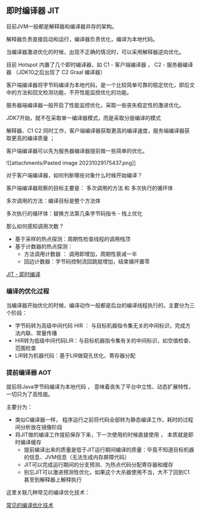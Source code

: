 
## 即时编译器 JIT

目前JVM一般都是解释器和编译器并存的架构。

解释器负责直接启动和运行，编译器负责优化，编译为本地代码。

当编译器激进优化的时候，出现不正确的情况时，可以采用解释器逆向优化。

目前 Hotspot 内置了几个即时编译器，如 C1 - 客户端编译器 ， C2 - 服务器编译器 （JDK10之后出现了 C2 Graal 编译器）

客户端编译器将字节码编译为本地代码，是一个比较简单可靠的稳定优化，即后文中的方法和回文检测功能，不开性能监控优化的功能。

服务器端编译器一般开启了性能监控优化，采取一些丧失稳定性的激进优化。

JDK7开始，就不在采取单一编译器模式，而是采取分层编译的模式

解释器、C1 C2 同时工作，客户端编译器获取更高的编译速度，服务端编译器获取更高的编译质量 ；

客户端编译器可以先为服务器编译器提前做一些简单的优化。

![[attachments/Pasted image 20231029175437.png]]

对于客户端编译器，如何判断哪些对象什么时候开始编译？

客户端编译器观察的目标主要是： 多次调用的方法 和 多次执行的循环体

多次调用的方法：编译目标是整个方法体

多次执行的循环体：替换方法第几条字节码指令 - 栈上优化

那么如何感知调用次数？

- 基于采样的热点探测：周期性检查线程的调用栈顶
- 基于计数器的热点探测：
    - 方法调用计数器 ： 调用即增加，周期性衰减一半
    - 回边计数器：字节码控制流回跳就增加，结束循环置零

[JIT - 即时编译](https://www.notion.so/JIT-702ede5602434cc0a6a378fc787a066e?pvs=21)

### 编译的优化过程

当编译器开始优化的时候，编译动作一般都是后台的编译线程执行的。主要分为三个阶段：

- 字节码转为高级中间代码 HIR ： 与目标机器指令集无关的中间标识，完成方法内联、常量传播
- HIR转为低级中间代码LIR：与目标机器指令集有关的中间标识，如空值检查、范围检查
- LIR转为机器代码：基于LIR做窥孔优化、寄存器分配

### 提前编译器 AOT

提前将Java字节码编译为本地代码 ， 意味着丧失了平台中立性、动态扩展特性，一切只为了高性能。

主要分为：

- 类似C编译器一样， 程序运行之前将代码全部转为静态编译工作，耗时的过程间分析放在镜像阶段
- 将JIT做的编译工作提前保存下来，下一次使用的时候直接使用 ， 本质就是即时编译缓存
    - 提前编译出来的质量是低于JIT运行期间编译的质量：毕竟不知道目标机器的信息、JVM信息（无法生成内存屏障代码）
    - JIT可以完成运行期间的分支预测、为热点代码分配寄存器和缓存
    - 别忘JIT可以激进预测性优化，如果这个大杀器使用不当，大不了回到C1甚至到解释器上解释执行

这里关联几种常见的编译优化技术：

[常见的编译优化技术](https://www.notion.so/72b7c66d5c9949c7a4b96f7536bbb99c?pvs=21)